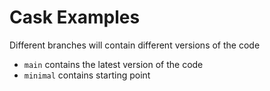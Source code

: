 # Cask Examples
Different branches will contain different versions of the code

* `main` contains the latest version of the code
* `minimal` contains starting point
